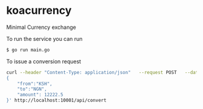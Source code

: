 # koacurrency
Minimal Currency exchange

To run the service you can run

```bash
$ go run main.go
```

To issue a conversion request
```bash
curl --header "Content-Type: application/json"   --request POST   --data '
{
    "from":"KSH",
    "to":"NGN",
    "amount": 12222.5
}' http://localhost:10001/api/convert
```


